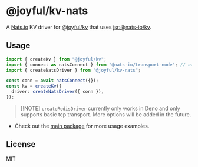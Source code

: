 # @joyful/kv-nats

A [Nats.io](https://nats.io/) KV driver for [@joyful/kv](https://jsr.io/@joyful/kv) that uses [jsr:@nats-io/kv](https://jsr.io/@nats-io/kv).

## Usage

```typescript
import { createKv } from "@joyful/kv";
import { connect as natsConnect } from "@nats-io/transport-node"; // or jsr:@nats-io/transport-deno if you're using Deno
import { createNatsDriver } from "@joyful/kv-nats";

const conn = await natsConnect({});
const kv = createKv({
  driver: createNatsDriver({ conn }),
});
```

> [!NOTE] `createRedisDriver` currently only works in Deno and only supports basic tcp transport. More options will be added in the future.

- Check out the [main package](https://jsr.io/@joyful/kv) for more usage examples.

## License

MIT
